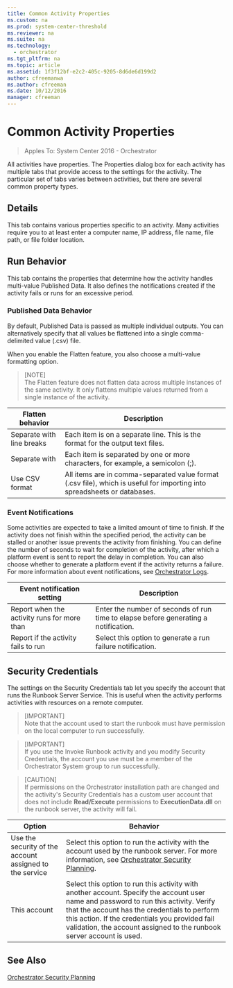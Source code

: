 ```yaml
---
title: Common Activity Properties
ms.custom: na
ms.prod: system-center-threshold
ms.reviewer: na
ms.suite: na
ms.technology:
  - orchestrator
ms.tgt_pltfrm: na
ms.topic: article
ms.assetid: 1f3f12bf-e2c2-405c-9205-8d6de6d199d2
author: cfreemanwa
ms.author: cfreeman
ms.date: 10/12/2016
manager: cfreeman
---
```

# Common Activity Properties

> Apples To: System Center 2016 - Orchestrator

All activities have properties. The Properties dialog box for each activity has multiple tabs that provide access to the settings for the activity. The particular set of tabs varies between activities, but there are several common property types.  

## Details  
This tab contains various properties specific to an activity. Many activities require you to at least enter a computer name, IP address, file name, file path, or file folder location.  

## Run Behavior  
This tab contains the properties that determine how the activity handles multi\-value Published Data. It also defines the notifications created if the activity fails or runs for an excessive period.  

### Published Data Behavior  
By default, Published Data is passed as multiple individual outputs. You can alternatively specify that all values be flattened into a single comma\-delimited value \(.csv\) file.  

When you enable the Flatten feature, you also choose a multi\-value formatting option.  

> [NOTE]  
> The Flatten feature does not flatten data across multiple instances of the same activity. It only flattens multiple values returned from a single instance of the activity.  

|Flatten behavior|Description|  
|--------------------|---------------|  
|Separate with line breaks|Each item is on a separate line. This is the format for the output text files.|  
|Separate with|Each item is separated by one or more characters, for example, a semicolon \(;\).|  
|Use CSV format|All items are in comma\-separated value format \(.csv file\), which is useful for importing into spreadsheets or databases.|  

### Event Notifications  
Some activities are expected to take a limited amount of time to finish. If the activity does not finish within the specified period, the activity can be stalled or another issue prevents the activity from finishing. You can define the number of seconds to wait for completion of the activity, after which a platform event is sent to report the delay in completion. You can also choose whether to generate a platform event if the activity returns a failure. For more information about event notifications, see [Orchestrator Logs](../get-started/orchestrator-logs.md).  

|Event notification setting|Description|  
|------------------------------|---------------|  
|Report when the activity runs for more than|Enter the number of seconds of run time to elapse before generating a notification.|  
|Report if the activity fails to run|Select this option to generate a run failure notification.|  

## <a name="BKMK_SecurityCredentials"></a>Security Credentials  
The settings on the Security Credentials tab let you specify the account that runs the Runbook Server Service. This is useful when the activity performs activities with resources on a remote computer.  

> [IMPORTANT]  
> Note that the account used to start the runbook must have permission on the local computer to run successfully.  

> [IMPORTANT]  
> If you use the Invoke Runbook activity and you modify Security Credentials, the account you use must be a member of the Orchestrator System group to run successfully.  

> [CAUTION]  
> If permissions on the Orchestrator installation path are changed and the activity's Security Credentials has a custom user account that does not include **Read\/Execute** permissions to **ExecutionData.dll** on the runbook server, the activity will fail.  

|Option|Behavior|  
|----------|------------|  
|Use the security of the account assigned to the service|Select this option to run the activity with the account used by the runbook server. For more information, see [Orchestrator Security Planning](http://technet.microsoft.com/en-us/library/hh420367.aspx).|  
|This account|Select this option to run this activity with another account. Specify the account user name and password to run this activity. Verify that the account has the credentials to perform this action. If the credentials you provided fail validation, the account assigned to the runbook server account is used.|  

## See Also  
[Orchestrator Security Planning](http://technet.microsoft.com/en-us/library/hh420367.aspx)  
